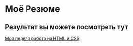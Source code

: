 # Моё Резюме

## Результат вы можете посмотреть тут

[Моя первая работа на HTML и CSS](https://dedmasterdeveloper.github.io/ResultSchool_basics_HTML_CSS/)
